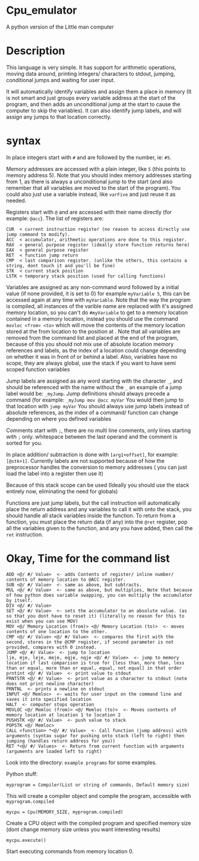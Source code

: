 # Cpu_emulator

A python version of the Little man computer

# Description

This language is very simple. It has support for arithmetic operations, moving data around, printing integers/ characters to stdout, jumping, conditional jumps and waiting for user input.

It will automatically identify variables and assign them a place in memory (It is not smart and just groups every variable address at the start of the program, and then adds an unconditional jump at the start to cause the computer to skip the variables). It can also identify jump labels, and will assign any jumps to that location correctly.

# syntax

In place integers start with `#` and are followed by the number, ie: `#5`.

Memory addresses are accessed with a plain integer, like `5` (this points to memory address 5). Note that you should index memory addresses starting from 1, as there is always a unconditional jump to the start (and also remember that all variables are moved to the start of the program). You could also just use a variable instead, like `varFive` and just reuse it as needed.

Registers start with `@` and are accessed with their name directly (for example: `@acc`). The list of registers are:

```
CUR  < current instruction register (no reason to access directly use jump command to modify).
ACC  < accumulator, arithmetic operations are done to this register.
RAX  < general purpose register (ideally store function returns here)
EAX  < general purpose register
RET  < function jump return
CMP  < last comparison register. (unlike the others, this contains a string, dont touch it and you'll be fine)
STK  < current stack position
LSTK < temporary stack position (used for calling functions)
```

Variables are assigned as any non-command word followed by a initial value (if none provided, it is set to 0) for example `myVariable 5`, this can be accessed again at any time with `myVariable`. Note that the way the program is compiled, all instances of the varible name are replaced with it's assigned memory location, so you can't do `#myVariable` to get to a memory location contained in a memory location, instead you should use the command `movloc <from> <to>` which will move the contents of the memory location stored at the from location to the position at <to>. Note that all variables are removed from the command list and placed at the end of the program, because of this you should not mix use of absolute location memory references and labels, as the index of a location could change depending on whether it was in front of or behind a label. Also, variables have no scope, they are always global, use the stack if you want to have semi scoped function variables

Jump labels are assigned as any word starting with the character `_`, and should be referenced with the name without the `_` an example of a jump label would be: `_myJump`. Jump definitions should always precede a command (for example: `_myJump mov @acc myVar` You would then jump to that location with `jump myVar` You should always use jump labels instead of absolute references, as the index of a command/ function can change depending on where you defined variables

Comments start with `;`, there are no multi line comments, only lines starting with `;` only. whitespace between the last operand and the comment is sorted for you.

In place addition/ subtraction is done with `[arg1+offset]`, for example: `[@stk+1]`. Currently labels are not supported because of how the preprocessor handles the conversion to memory addresses ( you can just load the label into a register then use it)

Because of this stack scope can be used (Ideally you should use the stack entirely now, eliminating the need for globals)

Functions are just jump labels, but the call instruction will automatically place the return address and any variables to call it with onto the stack, you should handle all stack variables inside the function. To return from a function, you must place the return data (if any) into the `@ret` register, pop all the variables given to the function, and any you have added, then call the `ret` instruction.

# Okay, Time for the command list

```
ADD <@/ #/ Value>  <- adds Contents of register/ inline number/ contents of memory location to @ACC register.
SUB <@/ #/ Value>  <- same as above, but subtracts.
MUL <@/ #/ Value>  <- same as above, but multiplies, Note that because of how python does variable swapping, you can multiply the accumulator by itself.
DIV <@/ #/ Value>
SET <@/ #/ Value>  <- sets the accumulator to an absolute value. (as so that you dont have to reset it) (literally no reason for this to exist when you can use MOV)
MOV <@/ Memory Location (from)> <@/ Memory Location (to)>  <- moves contents of one location to the other.
CMP <@/ #/ Value> <@/ #/ Value>  <- compares the first with the second, stores in the @CMP register, if second parameter is not provided, compares with 0 instead.
JUMP <@/ #/ Value>  <- jump to location
lje, mje, leje, meje, eqje, nqje <@/ #/ Value>  <- jump to memory location if last comparison is true for [less than, more than, less than or equal, more than or equal, equal, not equal] in that order
prntint <@/ #/ Value>  <- print value to stdout
PRNTSTR <@/ #/ Value>  <- print value as a character to stdout (note does not print newline character)
PRNTNL  <- prints a newline on stdout
INPUT <@/ Memloc>  <- waits for user input on the command line and saves it into specified location
HALT  <- computer stops operation
MOVLOC <@/ Memloc (from)> <@/ Memloc (to)>  <- Moves contents of memory location at location 1 to location 2
PUSHSTK <@/ #/ Value>  <- push value to stack
POPSTK <@/ Memloc>
CALL <function> *<@/ #/ Value>  <- Call function (jump address) with arguments (syntax sugar for pushing onto stack (left to right) then jumping (handles return address for you))
RET *<@/ #/ Values>  <- Return from current function with arguments (arguments are loaded left to right)
```

Look into the directory: `example programs` for some examples.

Python stuff:

```
myprogram = Compiler(List or string of commands, Default memory size)
```

This will create a compiler object and compile the program, accessible with `myprogram.compiled`

```
mycpu = Cpu(MEMORY_SIZE, myprogram.compiled)
```

Create a CPU object with the compiled program and specified memory size (dont change memory size unless you want interesting results)

```
mycpu.execute()
```

Start executing commands from memory location 0.
